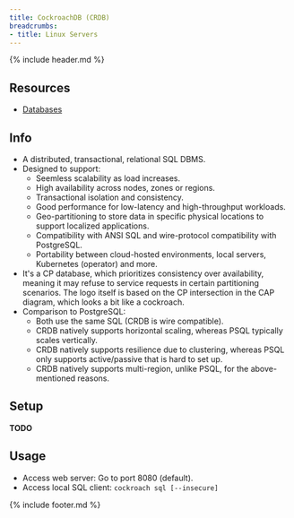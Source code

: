 ```yaml
---
title: CockroachDB (CRDB)
breadcrumbs:
- title: Linux Servers
---
```

{% include header.md %}

## Resources

- [Databases](/dev/db/)

## Info

- A distributed, transactional, relational SQL DBMS.
- Designed to support:
    - Seemless scalability as load increases.
    - High availability across nodes, zones or regions.
    - Transactional isolation and consistency.
    - Good performance for low-latency and high-throughput workloads.
    - Geo-partitioning to store data in specific physical locations to support localized applications.
    - Compatibility with ANSI SQL and wire-protocol compatibility with PostgreSQL.
    - Portability between cloud-hosted environments, local servers, Kubernetes (operator) and more.
- It's a CP database, which prioritizes consistency over availability, meaning it may refuse to service requests in certain partitioning scenarios. The logo itself is based on the CP intersection in the CAP diagram, which looks a bit like a cockroach.
- Comparison to PostgreSQL:
    - Both use the same SQL (CRDB is wire compatible).
    - CRDB natively supports horizontal scaling, whereas PSQL typically scales vertically.
    - CRDB natively supports resilience due to clustering, whereas PSQL only supports active/passive that is hard to set up.
    - CRDB natively supports multi-region, unlike PSQL, for the above-mentioned reasons.

## Setup

**TODO**

## Usage

- Access web server: Go to port 8080 (default).
- Access local SQL client: `cockroach sql [--insecure]`

{% include footer.md %}
